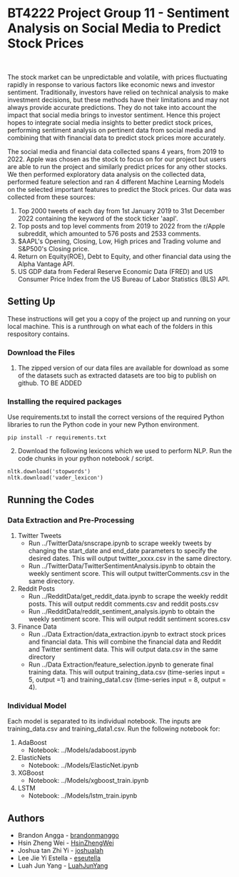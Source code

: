 # BT4222 Project Group 11 - Sentiment Analysis on Social Media to Predict Stock Prices 
<br />

The stock market can be unpredictable and volatile, with prices fluctuating rapidly in response to various factors like economic news and investor sentiment. Traditionally, investors have relied on technical analysis to make investment decisions, but these methods have their limitations and may not always provide accurate predictions. They do not take into account the impact that social media brings to investor sentiment. Hence this project hopes to integrate social media insights to better predict stock prices, performing sentiment analysis on pertinent data from social media and combining that with financial data to predict stock prices more accurately.  
  
The social media and financial data collected spans 4 years, from 2019 to 2022. Apple was chosen as the stock to focus on for our project but users are able to run the project and similarly predict prices for any other stocks. We then performed exploratory data analysis on the collected data, performed feature selection and ran 4 different Machine Learning Models on the selected important features to predict the Stock prices. Our data was collected from these sources:

1. Top 2000 tweets of each day from 1st January 2019 to 31st December 2022 containing the keyword of the stock ticker 'aapl'.
2. Top posts and top level comments from 2019 to 2022 from the r/Apple subreddit, which amounted to 576 posts and 2533 comments.
3. $AAPL's Opening, Closing, Low, High prices and Trading volume and S&P500's Closing price.
4. Return on Equity(ROE), Debt to Equity, and other financial data using the Alpha Vantage API.
5. US GDP data from Federal Reserve Economic Data (FRED) and US Consumer Price Index from the US Bureau of Labor Statistics (BLS) API.

## Setting Up

These instructions will get you a copy of the project up and running on your local machine. This is a runthrough on what each of the folders in this respository contains.

### Download the Files
1. The zipped version of our data files are available for download as some of the datasets such as extracted datasets are too big to publish on github. TO BE ADDED

### Installing the required packages
 Use requirements.txt to install the correct versions of the required Python libraries to run the Python code in your new Python environment.
 ```
 pip install -r requirements.txt
 ```
 2. Download the following lexicons which we used to perform NLP. Run the code chunks in your python notebook / script.
 ```
 nltk.download('stopwords')
 nltk.download('vader_lexicon')
 ```

## Running the Codes
### Data Extraction and Pre-Processing
1. Twitter Tweets
	- Run ../TwitterData/snscrape.ipynb  to scrape weekly tweets by changing the start_date and end_date parameters to specify the desired dates. This will output twitter_xxxx.csv in the same directory.
	- Run ../TwitterData/TwitterSentimentAnalysis.ipynb to obtain the weekly sentiment score. This will output twitterComments.csv in the same directory.
2. Reddit Posts
	- Run ../RedditData/get_reddit_data.ipynb to scrape the weekly reddit posts. This will output reddit comments.csv and reddit posts.csv
	- Run ../RedditData/reddit_sentiment_analysis.ipynb to obtain the weekly sentiment score. This will output reddit sentiment scores.csv
3. Finance Data
	- Run ../Data Extraction/data_extraction.ipynb to extract stock prices and financial data. This will combine the financial data and Reddit and Twitter sentiment data. This will output data.csv in the same directory
	- Run ../Data Extraction/feature_selection.ipynb to generate final training data. This will output training_data.csv (time-series input = 5, output =1) and training_data1.csv (time-series input = 8, output = 4). 

### Individual Model
Each model is separated to its individual notebook. The inputs are training_data.csv and training_data1.csv. Run the following notebook for:
1. AdaBoost 
	- Notebook: ../Models/adaboost.ipynb 
2. ElasticNets
	- Notebook: ../Models/ElasticNet.ipynb
3. XGBoost 
	- Notebook: ../Models/xgboost_train.ipynb
4. LSTM
	- Notebook: ../Models/lstm_train.ipynb
## Authors
- Brandon Angga - [brandonmanggo](https://github.com/brandonmanggo)
- Hsin Zheng Wei - [HsinZhengWei](https://github.com/HsinZhengWei)
- Joshua tan Zhi Yi - [joshualah](https://github.com/joshualah)
- Lee Jie Yi Estella - [eseutella](https://github.com/eseutella)
- Luah Jun Yang - [LuahJunYang](https://github.com/LuahJunYang)
